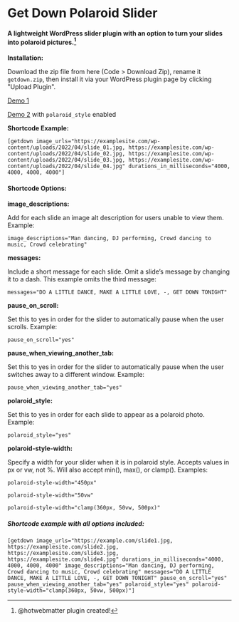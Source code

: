 # Get Down Polaroid Slider

#### A lightweight WordPress slider plugin with an option to turn your slides into polaroid pictures.[^note]

**Installation:**

Download the zip file from here (Code > Download Zip), rename it `getdown.zip`, then install it via your WordPress plugin page by clicking "Upload Plugin".

[Demo 1](https://davidpottercodes.com/getdown)

[Demo 2](https://davidpottercodes.com/getdown/polaroid-style/) with `polaroid_style` enabled

**Shortcode Example:**

```
[getdown image_urls="https://examplesite.com/wp-content/uploads/2022/04/slide_01.jpg, https://examplesite.com/wp-content/uploads/2022/04/slide_02.jpg, https://examplesite.com/wp-content/uploads/2022/04/slide_03.jpg, https://examplesite.com/wp-content/uploads/2022/04/slide_04.jpg" durations_in_milliseconds="4000, 4000, 4000, 4000"]
```

#### Shortcode Options:

**image_descriptions:**

Add for each slide an image alt description for users unable to view them. Example:

```
image_descriptions="Man dancing, DJ performing, Crowd dancing to music, Crowd celebrating"
```

**messages:**

Include a short message for each slide. Omit a slide’s message by changing it to a dash. This example omits the third message:

```
messages="DO A LITTLE DANCE, MAKE A LITTLE LOVE, -, GET DOWN TONIGHT"
```

**pause_on_scroll:**

Set this to yes in order for the slider to automatically pause when the user scrolls. Example:

```
pause_on_scroll="yes"
```

**pause_when_viewing_another_tab:**

Set this to yes in order for the slider to automatically pause when the user switches away to a different window. Example:

```
pause_when_viewing_another_tab="yes"
```

**polaroid_style:**

Set this to yes in order for each slide to appear as a polaroid photo. Example:

```
polaroid_style="yes"
```

**polaroid-style-width:**

Specify a width for your slider when it is in polaroid style. Accepts values in px or vw, not %. Will also accept min(), max(), or clamp(). Examples:

```
polaroid-style-width="450px"
```

```
polaroid-style-width="50vw"
```

```
polaroid-style-width="clamp(360px, 50vw, 500px)"
```

##### Shortcode example with all options included:

```
[getdown image_urls="https://example.com/slide1.jpg, https://examplesite.com/slide2.jpg, https://examplesite.com/slide3.jpg, https://examplesite.com/slide4.jpg" durations_in_milliseconds="4000, 4000, 4000, 4000" image_descriptions="Man dancing, DJ performing, Crowd dancing to music, Crowd celebrating" messages="DO A LITTLE DANCE, MAKE A LITTLE LOVE, -, GET DOWN TONIGHT" pause_on_scroll="yes" pause_when_viewing_another_tab="yes" polaroid_style="yes" polaroid-style-width="clamp(360px, 50vw, 500px)"]
```

[^note]:
    @hotwebmatter plugin created!